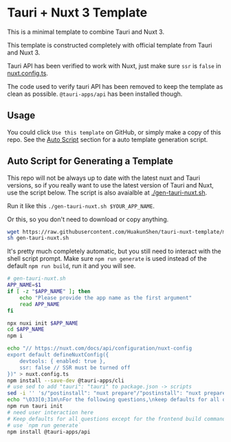 # Tauri + Nuxt 3 Template

This is a minimal template to combine Tauri and Nuxt 3.

This template is constructed completely with official template from Tauri and Nuxt 3.

Tauri API has been verified to work with Nuxt, just make sure `ssr` is `false` in [nuxt.config.ts](./nuxt.config.ts). 

The code used to verify tauri API has been removed to keep the template as clean as possible. `@tauri-apps/api` has been installed though.

## Usage

You could click `Use this template` on GitHub, or simply make a copy of this repo. See the [Auto Script](#auto-script-for-generating-a-template) section for a auto template generation script.

## Auto Script for Generating a Template

This repo will not be always up to date with the latest nuxt and Tauri versions, so if you really want to use the latest version of Tauri and Nuxt, use the script below. The script is also avaialble at [./gen-tauri-nuxt.sh](./gen-tauri-nuxt.sh).

Run it like this `./gen-tauri-nuxt.sh $YOUR_APP_NAME`.

Or this, so you don't need to download or copy anything.

```bash
wget https://raw.githubusercontent.com/HuakunShen/tauri-nuxt-template/main/gen-tauri-nuxt.sh
sh gen-tauri-nuxt.sh
```

It's pretty much completely automatic, but you still need to interact with the shell script prompt. Make sure `npm run generate` is used instead of the default `npm run build`, run it and you will see.

```bash
# gen-tauri-nuxt.sh
APP_NAME=$1
if [ -z "$APP_NAME" ]; then
    echo "Please provide the app name as the first argument"
    read APP_NAME
fi

npx nuxi init $APP_NAME
cd $APP_NAME
npm i

echo "// https://nuxt.com/docs/api/configuration/nuxt-config
export default defineNuxtConfig({
    devtools: { enabled: true },
    ssr: false // SSR must be turned off
})" > nuxt.config.ts
npm install --save-dev @tauri-apps/cli
# use sed to add "tauri": "tauri" to package.json -> scripts
sed -i '' 's/"postinstall": "nuxt prepare"/"postinstall": "nuxt prepare",\n    "tauri": "tauri"/g' package.json
echo "\033[0;31m\nFor the following questions,\nkeep defaults for all questions except for the 'frontend build command'. \nUse 'npm run generate' \n\033[0m"
npm run tauri init
# need user interaction here
# Keep defaults for all questions except for the frontend build command
# use `npm run generate`
npm install @tauri-apps/api
```